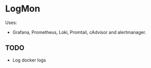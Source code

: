 # LogMon

Uses:

- Grafana, Prometheus, Loki, Promtail, cAdvisor and alertmanager.

## TODO

- Log docker logs
